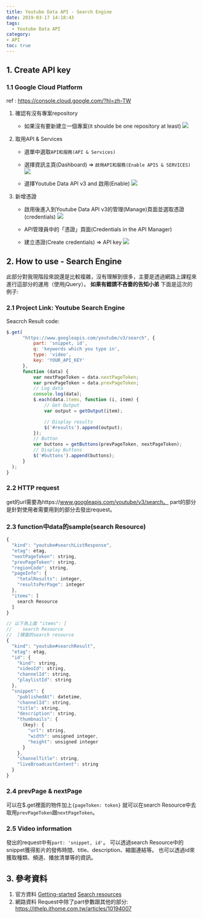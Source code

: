 ```yaml
---
title: Youtube Data API - Search Engine
date: 2019-03-17 14:18:43
tags:
  - Youtube Data API
category: 
- API
toc: true
---
```


## 1. Create API key
### 1.1 Google Cloud Platform
ref : https://console.cloud.google.com/?hl=zh-TW
1. 確認有沒有專案repository
    * 如果沒有要新建立一個專案(it shoulde be one repository at least)
    ![](https://i.imgur.com/C1uYFCf.png)

2. 取用API & Services
    * 選單中選取`API和服務(API & Services)`
    * 選擇資訊主頁(Dashboard) => `啟用API和服務(Enable APIS & SERVICES)`
    ![](https://i.imgur.com/74Uj0fc.png)

    * 選擇Youtube Data API v3 and 啟用(Enable)
    ![](https://i.imgur.com/jNhGNEi.png)

3. 新增憑證
    * 啟用後進入到Youtube Data API v3的管理(Manage)頁面並選取憑證(credentials)
    ![](https://i.imgur.com/QFkkGXe.png)

    * API管理員中的「憑證」頁面(Credentials in the API Manager)
    * 建立憑證(Create credentials) => API key
    ![](https://i.imgur.com/Jy4dXS1.png)


## 2. How to use - Search Engine
此部分對我現階段來說還是比較複雜，沒有理解到很多，主要是透過網路上課程來進行這部分的運用（使用jQuery）。
**如果有錯請不吝嗇的告知小弟**
下面是這次的例子:
### 2.1 Project Link: Youtube Search Engine
Seacrch Result code: 

```js
$.get(
      "https://www.googleapis.com/youtube/v3/search", {
          part: 'snippet, id',
          q: 'keywords which you type in',
          type: 'video',
          key: 'YOUR_API_KEY'
      },
      function (data) {
          var nextPageToken = data.nextPageToken;
          var prevPageToken = data.prevPageToken;
          // Log data
          console.log(data);
          $.each(data.items, function (i, item) {
              // Get Output
              var output = getOutput(item);

              // Display results
              $('#results').append(output);
          });
          // Button
          var buttons = getButtons(prevPageToken, nextPageToken);
          // Display Buttons
          $('#buttons').append(buttons);
      }
  );
}
```

### 2.2 HTTP request
get的url需要為https://www.googleapis.com/youtube/v3/search。
part的部分是針對使用者需要用到的部分去發出request。
### 2.3 function中data的sample(search Resource)

  ```js
  {
    "kind": "youtube#searchListResponse",
    "etag": etag,
    "nextPageToken": string,
    "prevPageToken": string,
    "regionCode": string,
    "pageInfo": {
      "totalResults": integer,
      "resultsPerPage": integer
    },
    "items": [
      search Resource
    ]
  }

  // 以下為上面 "items": [
  //    search Resource
  //  ]裡面的search resource
  {
    "kind": "youtube#searchResult",
    "etag": etag,
    "id": {
      "kind": string,
      "videoId": string,
      "channelId": string,
      "playlistId": string
    },
    "snippet": {
      "publishedAt": datetime,
      "channelId": string,
      "title": string,
      "description": string,
      "thumbnails": {
        (key): {
          "url": string,
          "width": unsigned integer,
          "height": unsigned integer
        }
      },
      "channelTitle": string,
      "liveBroadcastContent": string
    }
  }

  ```

### 2.4 prevPage & nextPage
可以在$.get裡面的物件加上`{pageToken: token}`
就可以在search Resource中去取用`prevPageToken`跟`nextPageToken`。

### 2.5 Video information
發出的request中有`part: 'snippet, id'`。
可以透過search Resource中的snippet獲得影片的發佈時間、title、description、縮圖連結等。
也可以透過id來獲取種類、頻道、播放清單等的資訊。

## 3. 參考資料
1. 官方資料
    [Getting-started](https://developers.google.com/youtube/v3/getting-started)
    [Search resources](https://developers.google.com/youtube/v3/docs/search#resource)
2. 網路資料
    Request中除了part參數跟其他的部分: https://ithelp.ithome.com.tw/articles/10194007